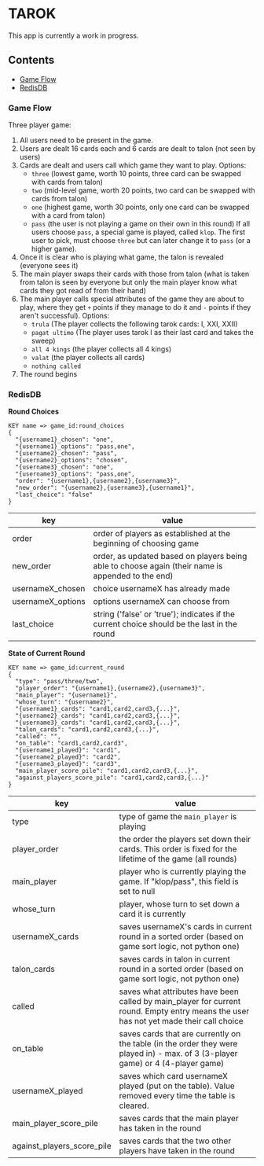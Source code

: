 # TAROK
This app is currently a work in progress.

## Contents
* [Game Flow](#game-flow)
* [RedisDB](#redisdb)


### Game Flow
Three player game:
1. All users need to be present in the game.
2. Users are dealt 16 cards each and 6 cards are dealt to talon (not seen by users)
3. Cards are dealt and users call which game they want to play.
    Options:
    - `three` (lowest game, worth 10 points, three card can be swapped with cards from talon)
    - `two` (mid-level game, worth 20 points, two card can be swapped with cards from talon)
    - `one` (highest game, worth 30 points, only one card can be swapped with a card from talon)
    - `pass` (the user is not playing a game on their own in this round)
    If all users choose `pass`, a special game is played, called `klop`.
    The first user to pick, must choose `three` but can later change it to `pass` (or a higher game).
4. Once it is clear who is playing what game, the talon is revealed (everyone sees it)
5. The main player swaps their cards with those from talon
(what is taken from talon is seen by everyone but only the main player know what cards they got read of from their hand)
6. The main player calls special attributes of the game they are about to play, where they get `+` points if they manage to do it 
and `-` points if they aren't successful).
    Options:
    - `trula` (The player collects the following tarok cards: I, XXI, XXII)
    - `pagat ultimo` (The player uses tarok I as their last card and takes the sweep)
    - `all 4 kings` (the player collects all 4 kings)
    - `valat` (the player collects all cards)
    - `nothing called`
7. The round begins


### RedisDB

**Round Choices**
```
KEY name => game_id:round_choices
{
  "{username1}_chosen": "one",
  "{username1}_options": "pass,one",
  "{username2}_chosen": "pass",
  "{username2}_options": "chosen",
  "{username3}_chosen": "one",
  "{username3}_options": "pass,one",
  "order": "{username1},{username2},{username3}",
  "new_order": "{username2},{username3},{username1}",
  "last_choice": "false"
}
```
key               | value                                                     | 
----------------- | --------------------------------------------------------- | 
order             | order of players as established at the beginning of choosing game
new_order         | order, as updated based on players being able to choose again (their name is appended to the end)
usernameX_chosen  | choice usernameX has already made
usernameX_options | options usernameX can choose from
last_choice       | string ('false' or 'true'); indicates if the current choice should be the last in the round


**State of Current Round**
```
KEY name => game_id:current_round
{
  "type": "pass/three/two",
  "player_order": "{username1},{username2},{username3}",
  "main_player": "{username1}",
  "whose_turn": "{username2}",
  "{username1}_cards": "card1,card2,card3,{...}",
  "{username2}_cards": "card1,card2,card3,{...}",
  "{username3}_cards": "card1,card2,card3,{...}",
  "talon_cards": "card1,card2,card3,{...}",
  "called": "",
  "on_table": "card1,card2,card3",
  "{username1_played}": "card1",
  "{username2_played}": "card2",
  "{username3_played}": "card3",
  "main_player_score_pile": "card1,card2,card3,{...}",
  "against_players_score_pile": "card1,card2,card3,{...}"
}
```
key                        | value                                                     | 
-------------------------- | --------------------------------------------------------- | 
type                       | type of game the `main_player` is playing
player_order               | the order the players set down their cards. This order is fixed for the lifetime of the game (all rounds)
main_player                | player who is currently playing the game. If "klop/pass", this field is set to null
whose_turn                 | player, whose turn to set down a card it is currently
usernameX_cards            | saves usernameX's cards in current round in a sorted order (based on game sort logic, not python one)
talon_cards                | saves cards in talon in current round in a sorted order (based on game sort logic, not python one)
called                     | saves what attributes have been called by main_player for current round. Empty entry means the user has not yet made their call choice
on_table                   | saves cards that are currently on the table (in the order they were played in) - max. of 3 (3-player game) or 4 (4-player game)
usernameX_played           | saves which card usernameX played (put on the table). Value removed every time the table is cleared.
main_player_score_pile     | saves cards that the main player has taken in the round
against_players_score_pile | saves cards that the two other players have taken in the round
